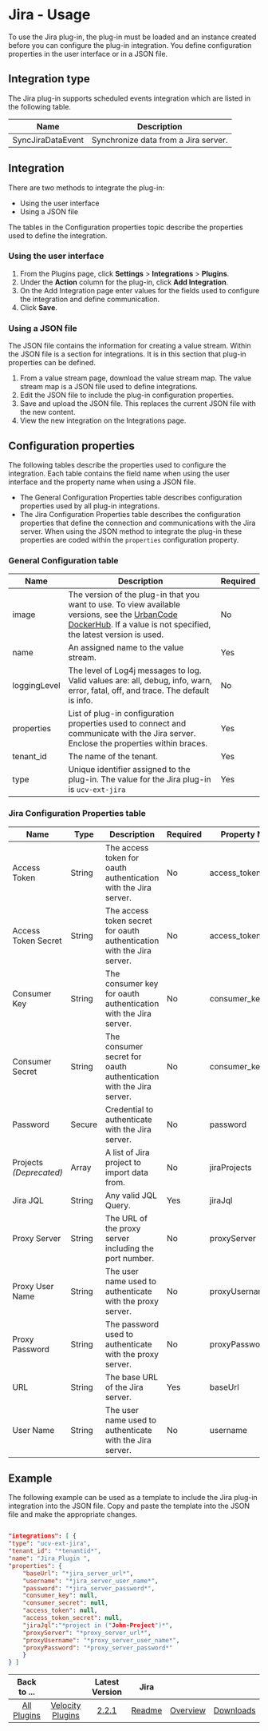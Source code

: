 
# Jira - Usage

To use the Jira plug-in, the plug-in must be loaded and an instance created before you can configure the plug-in integration. You define configuration properties in the user interface or in a JSON file.

## Integration type

The Jira plug-in supports scheduled events integration which are listed in the following table.

| Name | Description |
| --- | --- |
| SyncJiraDataEvent | Synchronize data from a Jira server. |

## Integration

There are two methods to integrate the plug-in:

* Using the user interface
* Using a JSON file

The tables in the Configuration properties topic describe the properties used to define the integration.

### Using the user interface

1. From the Plugins page, click **Settings** > **Integrations** > **Plugins**.
2. Under the **Action** column for the plug-in, click **Add Integration**.
3. On the Add Integration page enter values for the fields used to configure the integration and define communication.
4. Click **Save**.

### Using a JSON file

The JSON file contains the information for creating a value stream. Within the JSON file is a section for integrations. It is in this section that plug-in properties can be defined.

1. From a value stream page, download the value stream map. The value stream map is a JSON file used to define integrations.
2. Edit the JSON file to include the plug-in configuration properties.
3. Save and upload the JSON file. This replaces the current JSON file with the new content.
4. View the new integration on the Integrations page.

## Configuration properties

The following tables describe the properties used to configure the integration. Each table contains the field name when using the user interface and the property name when using a JSON file.

* The General Configuration Properties table describes configuration properties used by all plug-in integrations.
* The Jira Configuration Properties table describes the configuration properties that define the connection and communications with the Jira server. When using the JSON method to integrate the plug-in these properties are coded within the `properties` configuration property.

### General Configuration table

| Name | Description | Required |
| --- | --- | --- |
| image | The version of the plug-in that you want to use. To view available versions, see the [UrbanCode DockerHub](https://hub.docker.com/r/urbancode/ucv-ext-jira/tags). If a value is not specified, the latest version is used. | No |
| name | An assigned name to the value stream. | Yes |
| loggingLevel | The level of Log4j messages to log. Valid values are: all, debug, info, warn, error, fatal, off, and trace. The default is info. | No |
| properties | List of plug-in configuration properties used to connect and communicate with the Jira server. Enclose the properties within braces. | Yes |
| tenant_id | The name of the tenant. | Yes |
| type | Unique identifier assigned to the plug-in. The value for the Jira plug-in is `ucv-ext-jira` | Yes |

### Jira Configuration Properties table

| Name | Type | Description | Required | Property Name |
| --- | --- | --- | --- | --- |
| Access Token | String | The access token for oauth authentication with the Jira server. | No | access_token |
| Access Token Secret | String | The access token secret for oauth authentication with the Jira server. | No | access_token_secret |
| Consumer Key | String | The consumer key for oauth authentication with the Jira server. | No | consumer_key |
| Consumer Secret | String | The consumer secret for oauth authentication with the Jira server. | No | consumer_key_secret |
| Password | Secure | Credential to authenticate with the Jira server. | No | password |
| Projects *(Deprecated)* | Array | A list of Jira project to import data from. | No | jiraProjects |
| Jira JQL | String | Any valid JQL Query. | Yes | jiraJql |
| Proxy Server | String | The URL of the proxy server including the port number. | No | proxyServer |
| Proxy User Name | String | The user name used to authenticate with the proxy server. | No | proxyUsername |
| Proxy Password | String | The password used to authenticate with the proxy server. | No | proxyPassword |
| URL | String | The base URL of the Jira server. | Yes | baseUrl |
| User Name | String | The user name used to authenticate with the Jira server. | No | username |


## Example

The following example can be used as a template to include the Jira plug-in integration into the JSON file. Copy and paste the template into the JSON file
and make the appropriate changes.

```json

"integrations": [ {
"type": "ucv-ext-jira",
"tenant_id": "*tenantid*",
"name": "Jira_Plugin ",
"properties": {
    "baseUrl": "*jira_server_url*",
    "username": "*jira_server_user_name*",
    "password": "*jira_server_password*",
    "consumer_key": null,
    "consumer_secret": null,
    "access_token": null,
    "access_token_secret": null,
    "jiraJql":"*project in ("John-Project")*",
    "proxyServer": "*proxy_server_url*",
    "proxyUsername": "*proxy_server_user_name*",
    "proxyPassword": "*proxy_server_password*"
    }
} ]
```

|Back to ...||Latest Version|Jira |||
| :---: | :---: | :---: | :---: | :---: | :---: |
|[All Plugins](../../index.md)|[Velocity Plugins](../README.md)|[2.2.1](https://raw.githubusercontent.com/UrbanCode/IBM-UCV-PLUGINS/main/files/ucv-ext-jira/ucv-ext-jira-2.2.1.tar.zip)|[Readme](README.md)|[Overview](overview.md)|[Downloads](downloads.md)|
